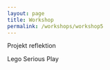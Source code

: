```yaml
---
layout: page
title: Workshop
permalink: /workshops/workshop5
---
```


Projekt reflektion

Lego Serious Play